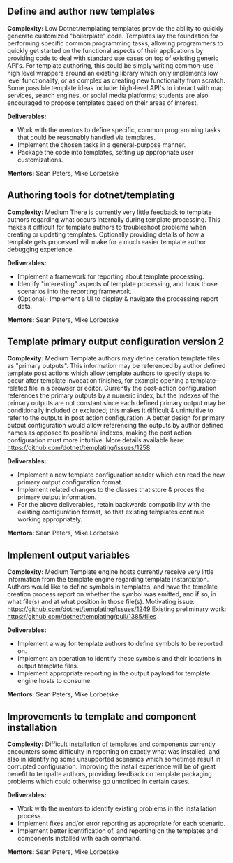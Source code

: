 ## Define and author new templates
**Complexity:** Low
Dotnet/templating templates provide the ability to quickly generate customized "boilerplate" code. Templates lay the foundation for performing specific common programming tasks, allowing programmers to quickly get started on the functional aspects of their applications by providing code to deal with standard use cases on top of existing generic API's. For template authoring, this could be simply writing common-use high level wrappers around an existing library which only implements low level functionality, or as complex as creating new functionalty from scratch. Some possible template ideas include: high-level API's to interact with map services, search engines, or social media platforms; students are also encouraged to propose templates based on their areas of interest.

**Deliverables:**
 * Work with the mentors to define specific, common programming tasks that could be reasonably handled via templates. 
 * Implement the chosen tasks in a general-purpose manner.
 * Package the code into templates, setting up appropriate user customizations.

**Mentors:** Sean Peters, Mike Lorbetske


## Authoring tools for dotnet/templating
**Complexity:** Medium
There is currently very little feedback to template authors regarding what occurs internally during template processing. This makes it difficult for template authors to troubleshoot problems when creating or updating templates. Optionally providing details of how a template gets processed will make for a much easier template author debugging experience.

**Deliverables:**
 * Implement a framework for reporting about template processing.
 * Identify "interesting" aspects of template processing, and hook those scenarios into the reporting framework.
 * (Optional): Implement a UI to display & navigate the processing report data.

**Mentors:** Sean Peters, Mike Lorbetske


## Template primary output configuration version 2
**Complexity:** Medium
Template authors may define ceration template files as "primary outputs". This information may be referenced by author defined template post actions which allow template authors to specify steps to occur after template invocation finishes, for example opening a template-related file in a browser or editor. Currently the post-action configuration references the primary outputs by a numeric index, but the indexes of the primary outputs are not constant since each defined primary output may be conditionally included or excluded; this makes it difficult & unintuitive to refer to the outputs in post action configuration. A better design for primary output configuration would allow referencing the outputs by author defined names as opposed to positional indexes, making the post action configuration must more intuitive. More details available here: https://github.com/dotnet/templating/issues/1258

**Deliverables:**
 * Implement a new template configuration reader which can read the new primary output configuration format.
 * Implement related changes to the classes that store & proces the primary output information.
 * For the above deliverables, retain backwards compatibility with the existing configuration format, so that existing templates continue working appropriately.

**Mentors:** Sean Peters, Mike Lorbetske


## Implement output variables
**Complexity:** Medium
Template engine hosts currently receive very little information from the template engine regarding template instantiation. Authors would like to define symbols in templates, and have the template creation process report on whether the symbol was emitted, and if so, in what file(s) and at what position in those file(s). 
Motivating issue: https://github.com/dotnet/templating/issues/1249
Existing preliminary work: https://github.com/dotnet/templating/pull/1385/files

**Deliverables:**
 * Implement a way for template authors to define symbols to be reported on.
 * Implement an operation to identify these symbols and their locations in output template files.
 * Implement appropriate reporting in the output payload for template engine hosts to consume.

**Mentors:** Sean Peters, Mike Lorbetske


## Improvements to template and component installation
**Complexity:** Difficult
Installation of templates and components currently encounters some difficulty in reporting on exactly what was installed, and also in identifying some unsupported scenarios which sometimes result in corrupted configuration. Improving the install experience will be of great benefit to tempalte authors, providing feedback on template packaging problems which could otherwise go unnoticed in certain cases.

**Deliverables:**
 * Work with the mentors to identify existing problems in the installation process.
 * Implement fixes and/or error reporting as appropriate for each scenario.
 * Implement better identification of, and reporting on the templates and components installed with each command.

**Mentors:** Sean Peters, Mike Lorbetske
